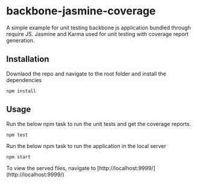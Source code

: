 # backbone-jasmine-coverage
A simple example for unit testing backbone js application bundled through require JS. Jasmine and Karma used for unit testing with coverage report generation.

## Installation

Downlaod the repo and navigate to the root folder and install the dependencies

```
npm install

```

## Usage

Run the below npm task to run the unit tests and get the coverage reports. 

```
npm test

```
Run the below npm task to run the application in the local server 

```
npm start

```

To view the served files, navigate to [http://localhost:9999/] (http://localhost:9999/)